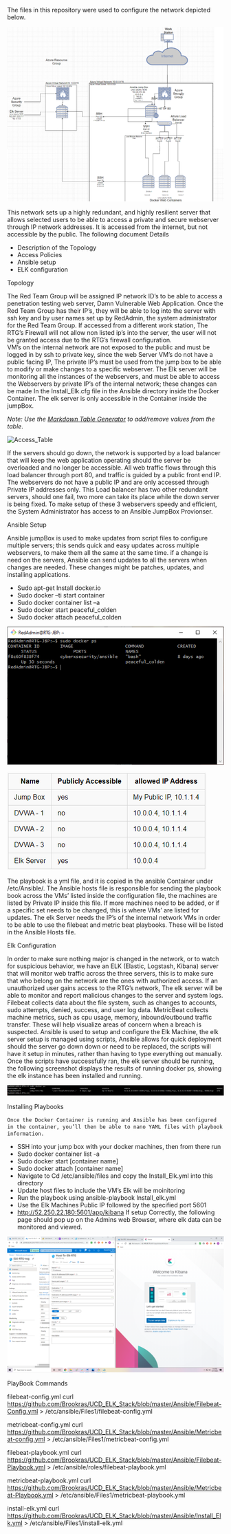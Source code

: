 The files in this repository were used to configure the network depicted below.

![RTG_Network_Diagram](Images/RTG_Network_Diagram.png)

This network sets up a highly redundant, and highly resilient server that allows selected users to be able to access a private and secure webserver through IP network addresses. It is accessed from the internet, but not accessible by the public. The following document Details
-	Description of the Topology
-	Access Policies
-	Ansible setup
-	ELK configuration



Topology 

The Red Team Group will be assigned IP network ID’s to be able to access a penetration testing web server, Damn Vulnerable Web Application. Once the Red Team Group has their IP’s, they will be able to log into the server with ssh key and by user names set up by RedAdmin, the system administrator for the Red Team Group. If accessed from a different work station, The RTG’s Firewall will not allow non listed ip’s into the server, the user will not be granted access due to the RTG’s firewall configuration.  
VM’s on the internal network are not exposed to the public and must be logged in by ssh to private key, since the web Server VM’s do not have a public facing IP, The private IP’s must be used from the jump box to be able to modify or make changes to a specific webserver. The Elk server will be monitoring all the instances of the webservers, and must be able to access the Webservers by private IP’s of the internal network; these changes can be made In the Install_Elk.cfg file in the Ansible directory inside the Docker Container. The elk server is only accessible in the Container inside the jumpBox.

_Note: Use the [Markdown Table Generator](http://www.tablesgenerator.com/markdown_tables) to add/remove values from the table_.

![Access_Table](Images/Access_Table.png)


If the servers should go down, the network is supported by a load balancer that will keep the web application operating should the server be overloaded and no longer be accessible. All web traffic flows through this load balancer through port 80, and traffic is guided by a public front end IP.  The webservers do not have a public IP and are only accessed through Private IP addresses only. This Load balancer has two other redundant servers, should one fail, two more can take its place while the down server is being fixed. To make setup of these 3 webservers speedy and efficient, the System Administrator has access to an Ansible JumpBox Provionser. 

Ansible Setup

Ansible jumpBox is used to make updates from script files to configure multiple servers; this sends quick and easy updates across multiple webservers, to make them all the same at the same time. if a change is need on the servers, Ansible can send updates to all the servers when changes are needed. These changes might be patches, updates, and installing applications.

-	Sudo apt-get Install docker.io
-	Sudo docker –ti start container
-	Sudo docker container list –a
-	Sudo docker start peaceful_colden
-	Sudo docker attach peaceful_colden


![Docker_ps_output](Images/Docker_ps_output.png)

![Network_Access](Images/Network_Access.png)

The playbook is a yml file, and it is copied in the ansible Container under /etc/Ansible/. The Ansible hosts file is responsible for sending the playbook book across the VMs’ listed inside the configuration file, the machines are listed by Private IP inside this file. If more machines need to be added, or if a specific set needs to be changed, this is where VMs’ are listed for updates. The elk Server needs the IP’s of the internal network VMs in order to be able to use the filebeat and metric beat playbooks. These will be listed in the Ansible Hosts file.

Elk Configuration

In order to make sure nothing major is changed in the network, or to watch for suspicious behavior, we have an ELK (Elastic, Logstash, Kibana) server that will monitor web traffic across the three servers, this is to make sure that who belong on the network are the ones with authorized access. If an unauthorized user gains access to the RTG’s network, The elk server will be able to monitor and report malicious changes to the server and system logs. Filebeat collects data about the file system, such as changes to accounts, sudo attempts, denied, success, and user log data. MetricBeat collects machine metrics, such as cpu usage, memory, inbound/outbound traffic transfer. These will help visualize areas of concern when a breach is suspected.
Ansible is used to setup and configure the Elk Machine, the elk server setup is managed using scripts, Ansible allows for quick deployment should the server go down down or need to be replaced, the scripts will have it setup in minutes, rather than having to type everything out manually. Once the scripts have successfully ran, the elk server should be running, the following screenshot displays the results of running docker ps, showing the elk instance has been installed and running. 


![Docker_ps_output1](Images/Docker_ps_output1.png)

Installing Playbooks

	Once the Docker Container is running and Ansible has been configured in the container, you’ll then be able to nano YAML files with playbook information. 

-	SSH into your jump box with your docker machines, then from there run 
-	Sudo docker container list -a
-	Sudo docker start [container name]
-	Sudo docker attach [container name]
-	 Navigate to Cd /etc/ansible/files and copy the Install_Elk.yml into this directory
-	Update host files to include the VM’s Elk will be moinitoring
-	Run the playbook using ansible-playbook Install_elk.yml
-	Use the Elk Machines Public IP followed by the specified port 5601 
-	http://52.250.22.180:5601/app/kibana
If setup Correctly, the following page should pop up on the Admins web Browser, where elk data can be monitored and viewed. 

![Kibana_Success.png](Images/Kibana_Success.png)

PlayBook Commands 

filebeat-config.yml 
curl https://github.com/Brookras/UCD_ELK_Stack/blob/master/Ansible/Filebeat-Config.yml  > /etc/ansible/Files1/filebeat-config.yml

metricbeat-config.yml curl  https://github.com/Brookras/UCD_ELK_Stack/blob/master/Ansible/Metricbeat-config.yml > /etc/ansible/Files1/metricbeat-config.yml

filebeat-playbook.yml 
 curl https://github.com/Brookras/UCD_ELK_Stack/blob/master/Ansible/Filebeat-Playbook.yml  > /etc/ansible/roles/filebeat-playbook.yml

metricbeat-playbook.yml
curl https://github.com/Brookras/UCD_ELK_Stack/blob/master/Ansible/Metricbeat-Playbook.yml  > /etc/ansible/Files1/metricbeat-playbook.yml

install-elk.yml curl https://github.com/Brookras/UCD_ELK_Stack/blob/master/Ansible/Install_Elk.yml  > /etc/ansible/Files1/install-elk.yml
